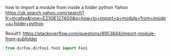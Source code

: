 how to import a module from inside a folder python
Yahoo
https://uk.search.yahoo.com/search?fr=mcafee&type=E210IE1274G0&p=how+to+import+a+module+from+inside+a+folder+python

Result1:
https://stackoverflow.com/questions/8953844/import-module-from-subfolder

```python
from dirFoo.dirFoo1.foo1 import Foo1
```

